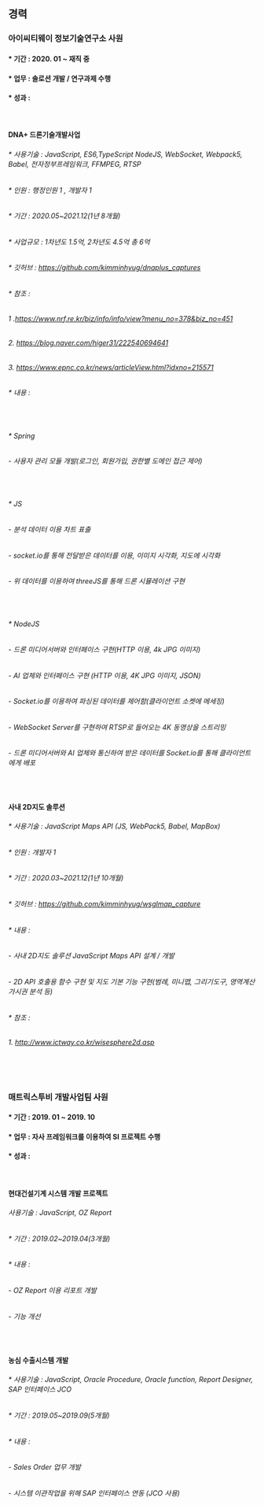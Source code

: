 ## 경력
 ### 아이씨티웨이 정보기술연구소 사원
 #### * 기간 : 2020. 01 ~ 재직 중
 #### * 업무 : 솔로션 개발 / 연구과제 수행 
 #### * 성과 : 
 
 <br/>
 
 #### DNA+ 드론기술개발사업

 ###### * 사용기술 : JavaScript, ES6,TypeScript NodeJS, WebSocket, Webpack5, Babel, 전자정부프레임워크, FFMPEG, RTSP
 ###### * 인원 : 행정인원 1 , 개발자 1
 ###### * 기간 : 2020.05~2021.12(1년 8개월)
 ###### * 사업규모 : 1차년도 1.5억, 2차년도 4.5억 총 6억

 ###### * 깃허브 : https://github.com/kimminhyug/dnaplus_captures

 ###### * 참조 :

 ###### 1 .https://www.nrf.re.kr/biz/info/info/view?menu_no=378&biz_no=451

 ###### 2. https://blog.naver.com/higer31/222540694641

 ###### 3. https://www.epnc.co.kr/news/articleView.html?idxno=215571

 ###### * 내용 :

<br/>

 ###### * Spring
 ###### - 사용자 관리 모듈 개발(로그인, 회원가입, 권한별 도메인 접근 제어)

<br/>

 ###### * JS
 ###### - 분석 데이터 이용 차트 표출
 ###### - socket.io를 통해 전달받은 데이터를 이용, 이미지 시각화, 지도에 시각화
 ###### - 위 데이터를 이용하여 threeJS를 통해 드론 시뮬레이션 구현

<br/>

 ###### * NodeJS
 ###### - 드론 미디어서버와 인터페이스 구현(HTTP 이용, 4k JPG 이미지)
 ###### - AI 업체와 인터페이스 구현 (HTTP 이용, 4K JPG 이미지, JSON)
 ###### - Socket.io를 이용하여 파싱된 데이터를 제어함(클라이언트 소켓에 메세징)
 ###### - WebSocket Server를 구현하여 RTSP로 들어오는 4K 동영상을 스트리밍
 ###### - 드론 미디어서버와 AI 업체와 통신하여 받은 데이터를 Socket.io를 통해 클라이언트에게 배포
 
<br/>

 #### 사내 2D지도 솔루션
 ###### * 사용기술 : JavaScript Maps API (JS, WebPack5, Babel, MapBox)
 ###### * 인원 : 개발자 1
 ###### * 기간 : 2020.03~2021.12(1년 10개월)

 ###### * 깃허브 : https://github.com/kimminhyug/wsglmap_capture

 ###### * 내용 :
 ###### - 사내 2D지도 솔루션 JavaScript Maps API 설계 / 개발
 ###### - 2D API 호출용 함수 구현 및 지도 기본 기능 구현(범례, 미니맵, 그리기도구, 영역계산 가시권 분석 등)

 ###### * 참조 :
 ###### 1. http://www.ictway.co.kr/wisesphere2d.asp
 
 
 <br/>
 <br/>
 
 ### 매트릭스투비 개발사업팀 사원
 #### * 기간 : 2019. 01 ~ 2019. 10
 #### * 업무 : 자사 프레임워크를 이용하여 SI 프로젝트 수행 
 #### * 성과 : 
 
 <br/>
 
 #### 현대건설기계 시스템 개발 프로젝트
 ###### 사용기술 : JavaScript, OZ Report
 ######  * 기간 : 2019.02~2019.04(3개월)
 ######  * 내용 :
 ###### - OZ Report 이용 리포트 개발
 ###### - 기능 개선

<br/>

 #### 농심 수출시스템 개발
 ###### * 사용기술 : JavaScript, Oracle Procedure, Oracle function, Report Designer, SAP 인터페이스 JCO
 ###### * 기간 : 2019.05~2019.09(5개월)
 ###### * 내용 :
 ###### - Sales Order 업무 개발
 ###### - 시스템 이관작업을 위해 SAP 인터페이스 연동 (JCO 사용)
 


